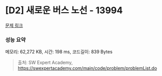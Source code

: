 # [D2] 새로운 버스 노선 - 13994 

[문제 링크](https://swexpertacademy.com/main/code/problem/problemDetail.do?contestProbId=AX875Xm6ABoDFAQe) 

### 성능 요약

메모리: 62,272 KB, 시간: 198 ms, 코드길이: 839 Bytes



> 출처: SW Expert Academy, https://swexpertacademy.com/main/code/problem/problemList.do